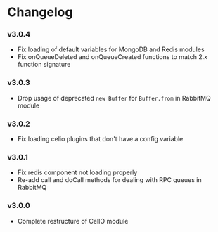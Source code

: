 # Changelog

### v3.0.4
* Fix loading of default variables for MongoDB and Redis modules
* Fix onQueueDeleted and onQueueCreated functions to match 2.x function signature

### v3.0.3
* Drop usage of deprecated `new Buffer` for `Buffer.from` in RabbitMQ module

### v3.0.2
* Fix loading celio plugins that don't have a config variable

### v3.0.1
* Fix redis component not loading properly
* Re-add call and doCall methods for dealing with RPC queues in RabbitMQ

### v3.0.0
* Complete restructure of CelIO module
